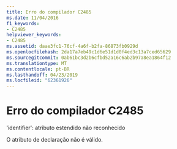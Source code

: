 ```yaml
---
title: Erro do compilador C2485
ms.date: 11/04/2016
f1_keywords:
- C2485
helpviewer_keywords:
- C2485
ms.assetid: daae3fc1-76cf-4a6f-b2fa-86873fb0929d
ms.openlocfilehash: 2da17a7eb49c1d6e51d1d0f4ed3c13a7ced65629
ms.sourcegitcommit: 0ab61bc3d2b6cfbd52a16c6ab2b97a8ea1864f12
ms.translationtype: MT
ms.contentlocale: pt-BR
ms.lasthandoff: 04/23/2019
ms.locfileid: "62361926"
---
```

# <a name="compiler-error-c2485"></a>Erro do compilador C2485

'identifier': atributo estendido não reconhecido

O atributo de declaração não é válido.